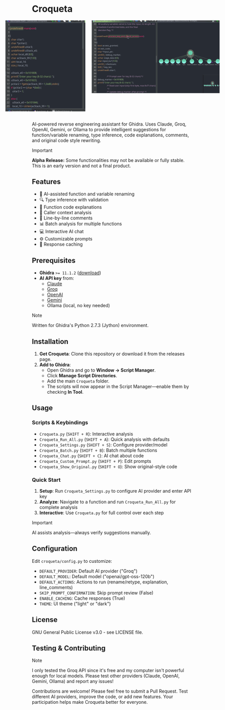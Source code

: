 # Croqueta

<div style="display:flex; justify-content:center; gap:20px; flex-wrap:nowrap; align-items:flex-start;">
  <img src="./assets/overall.gif" alt="Overall showcase." style="width:250px; height:auto;">
  <img src="./assets/show_original.gif" alt="Show original showcase." style="width:400px; height:auto;">
</div>





<br>

AI-powered reverse engineering assistant for Ghidra. Uses Claude, Groq, OpenAI, Gemini, or Ollama to provide intelligent suggestions for function/variable renaming, type inference, code explanations, comments, and original code style rewriting.

> [!IMPORTANT]
> **Alpha Release:** Some functionalities may not be available or fully stable. This is an early version and not a final product.


## Features

- 🤖 AI-assisted function and variable renaming
- 🔍 Type inference with validation
- 📝 Function code explanations
- 🔗 Caller context analysis
- 💬 Line-by-line comments
- 📊 Batch analysis for multiple functions
- 💻 Interactive AI chat
- ⚙️ Customizable prompts
- 🚀 Response caching

## Prerequisites

- **Ghidra** `>= 11.1.2` ([download](https://ghidra-sre.org))
- **AI API key** from:
  - [Claude](https://www.anthropic.com/api)
  - [Groq](https://console.groq.com/keys)
  - [OpenAI](https://platform.openai.com/api-keys)
  - [Gemini](https://makersuite.google.com/app/apikey)
  - Ollama (local, no key needed)

> [!NOTE]
> Written for Ghidra's Python 2.7.3 (Jython) environment.

## Installation

1. **Get Croqueta**: Clone this repository or download it from the releases page.  
2. **Add to Ghidra**:  
   - Open Ghidra and go to **Window → Script Manager**.  
   - Click **Manage Script Directories**.  
   - Add the main `Croqueta` folder.  
   - The scripts will now appear in the Script Manager—enable them by checking **In Tool**.


## Usage

### Scripts & Keybindings

- `Croqueta.py` (`SHIFT + R`): Interactive analysis
- `Croqueta_Run_All.py` (`SHIFT + A`): Quick analysis with defaults
- `Croqueta_Settings.py` (`SHIFT + S`): Configure provider/model
- `Croqueta_Batch.py` (`SHIFT + B`): Batch multiple functions
- `Croqueta_Chat.py` (`SHIFT + C`): AI chat about code
- `Croqueta_Custom_Prompt.py` (`SHIFT + P`): Edit prompts
- `Croqueta_Show_Original.py` (`SHIFT + O`): Show original-style code

### Quick Start

1. **Setup**: Run `Croqueta_Settings.py` to configure AI provider and enter API key
2. **Analyze**: Navigate to a function and run `Croqueta_Run_All.py` for complete analysis
3. **Interactive**: Use `Croqueta.py` for full control over each step

> [!IMPORTANT]
> AI assists analysis—always verify suggestions manually.

## Configuration

Edit `croqueta/config.py` to customize:

- `DEFAULT_PROVIDER`: Default AI provider ("Groq")
- `DEFAULT_MODEL`: Default model ("openai/gpt-oss-120b")
- `DEFAULT_ACTIONS`: Actions to run (rename/retype, explanation, line_comments)
- `SKIP_PROMPT_CONFIRMATION`: Skip prompt review (False)
- `ENABLE_CACHING`: Cache responses (True)
- `THEME`: UI theme ("light" or "dark")

## License

GNU General Public License v3.0 - see LICENSE file.

## Testing & Contributing

> [!NOTE]
> I only tested the Groq API since it's free and my computer isn't powerful enough for local models. Please test other providers (Claude, OpenAI, Gemini, Ollama) and report any issues!

Contributions are welcome! Please feel free to submit a Pull Request. Test different AI providers, improve the code, or add new features. Your participation helps make Croqueta better for everyone.
